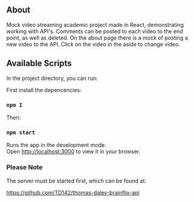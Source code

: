 
## About

Mock video streaming academic project made in React, demonstrating working with API's. Comments can be posted to each video to the end point, as well as deleted. On the about page there is a mock of posting a new video to the API. Click on the video in the aside to change video.

## Available Scripts

In the project directory, you can run:

First install the depencencies:

### `npm I`

Then:

### `npm start`

Runs the app in the development mode.\
Open [http://localhost:3000](http://localhost:3000) to view it in your browser.

### Please Note

The server must be started first, which can be found at:

https://github.com/TD142/thomas-daley-brainflix-api



